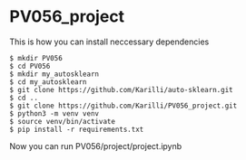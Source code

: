 # PV056_project
This is how you can install neccessary dependencies
```
$ mkdir PV056
$ cd PV056
$ mkdir my_autosklearn
$ cd my_autosklearn
$ git clone https://github.com/Karilli/auto-sklearn.git
$ cd ..
$ git clone https://github.com/Karilli/PV056_project.git
$ python3 -m venv venv
$ source venv/bin/activate
$ pip install -r requirements.txt
```
Now you can run PV056/project/project.ipynb